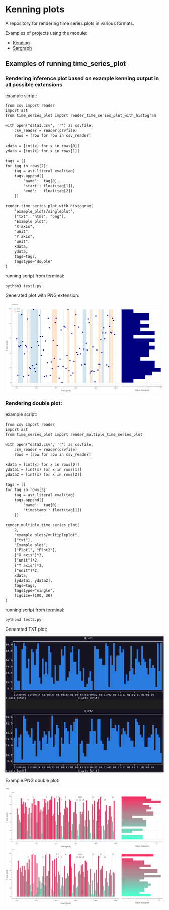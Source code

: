 # Kenning plots

A repository for rendering time series plots in various formats.

Examples of projects using the module:

* [Kenning](https://github.com/antmicro/kenning)
* [Sargraph](https://github.com/antmicro/sargraph)

## Examples of running time_series_plot

### Rendering inference plot based on example kenning output in all possible extensions

example script:

```python:
from csv import reader
import ast
from time_series_plot import render_time_series_plot_with_histogram

with open("data1.csv", 'r') as csvfile:
    csv_reader = reader(csvfile)
    rows = [row for row in csv_reader]

xdata = [int(x) for x in rows[0]]
ydata = [int(x) for x in rows[1]]

tags = []
for tag in rows[2]:
    tag = ast.literal_eval(tag)
    tags.append({
        'name':  tag[0],
        'start': float(tag[1]),
        'end':   float(tag[2])
    })

render_time_series_plot_with_histogram(
    "example_plots/singleplot",
    ["txt", "html", "png"],
    "Example plot",
    "X axis",
    "unit",
    "Y axis",
    "unit",
    xdata,
    ydata,
    tags=tags,
    tagstype="double"
)

```

running script from terminal: 


```
python3 test1.py
```

Generated plot with PNG extension:

![inference plot](example_plots/singleplot.png)


### Rendering double plot:

example script:

```
from csv import reader
import ast
from time_series_plot import render_multiple_time_series_plot

with open("data2.csv", 'r') as csvfile:
    csv_reader = reader(csvfile)
    rows = [row for row in csv_reader]

xdata = [int(x) for x in rows[0]]
ydata1 = [int(x) for x in rows[1]]
ydata2 = [int(x) for x in rows[2]]

tags = []
for tag in rows[3]:
    tag = ast.literal_eval(tag)
    tags.append({
        'name':  tag[0],
        'timestamp': float(tag[1])
    })

render_multiple_time_series_plot(
    2,
    "example_plots/multipleplot",
    ["txt"],
    "Example plot",
    ["Plot1", "Plot2"],
    ["X axis"]*2,
    ["unit"]*2,
    ["Y axis"]*2,
    ["unit"]*2,
    xdata,
    [ydata1, ydata2],
    tags=tags,
    tagstype="single",
    figsize=(100, 20)
)
```

running script from terminal: 


```
python3 test2.py
```

Generated TXT plot:

![txt plot](example_plots/txtplot.png)

Example PNG double plot:

![interactive sargraph](example_plots/multipleplot.png)